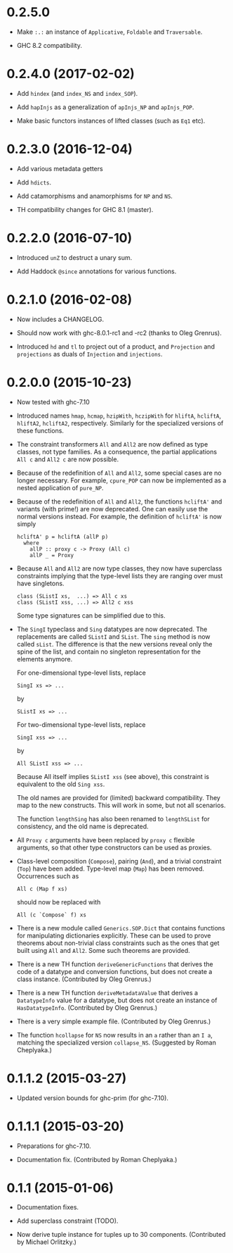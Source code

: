 # 0.2.5.0

* Make `:.:` an instance of `Applicative`, `Foldable` and
  `Traversable`.

* GHC 8.2 compatibility.

# 0.2.4.0 (2017-02-02)

* Add `hindex` (and `index_NS` and `index_SOP`).

* Add `hapInjs` as a generalization of `apInjs_NP` and `apInjs_POP`.

* Make basic functors instances of lifted classes (such as `Eq1` etc).

# 0.2.3.0 (2016-12-04)

* Add various metadata getters

* Add `hdicts`.

* Add catamorphisms and anamorphisms for `NP` and `NS`.

* TH compatibility changes for GHC 8.1 (master).

# 0.2.2.0 (2016-07-10)

* Introduced `unZ` to destruct a unary sum.

* Add Haddock `@since` annotations for various functions.

# 0.2.1.0 (2016-02-08)

* Now includes a CHANGELOG.

* Should now work with ghc-8.0.1-rc1 and -rc2 (thanks to
  Oleg Grenrus).

* Introduced `hd` and `tl` to project out of a product, and
  `Projection` and `projections` as duals of `Injection` and
  `injections`.

# 0.2.0.0 (2015-10-23)

* Now tested with ghc-7.10

* Introduced names `hmap`, `hcmap`, `hzipWith`, `hczipWith` for
  `hliftA`, `hcliftA`, `hliftA2`, `hcliftA2`, respectively.
  Similarly for the specialized versions of these functions.

* The constraint transformers `All` and `All2` are now defined
  as type classes, not type families. As a consequence, the
  partial applications `All c` and `All2 c` are now possible.

* Because of the redefinition of `All` and `All2`, some special
  cases are no longer necessary. For example, `cpure_POP` can
  now be implemented as a nested application of `pure_NP`.

* Because of the redefinition of `All` and `All2`, the functions
  `hcliftA'` and variants (with prime!) are now deprecated.
  One can easily use the normal versions instead.
  For example, the definition of `hcliftA'` is now simply

      hcliftA' p = hcliftA (allP p)
        where
	      allP :: proxy c -> Proxy (All c)
		  allP _ = Proxy

* Because `All` and `All2` are now type classes, they now have
  superclass constraints implying that the type-level lists they
  are ranging over must have singletons.

      class (SListI xs,  ...) => All c xs
      class (SListI xss, ...) => All2 c xss

  Some type signatures can be simplified due to this.

* The `SingI` typeclass and `Sing` datatypes are now deprecated.
  The replacements are called `SListI` and `SList`.
  The `sing` method is now called `sList`. The difference
  is that the new versions reveal only the spine of the list, and
  contain no singleton representation for the elements anymore.

  For one-dimensional type-level lists, replace

      SingI xs => ... 

  by

      SListI xs => ...

  For two-dimensional type-level lists, replace

      SingI xss => ...

  by

      All SListI xss => ...

  Because All itself implies `SListI xss` (see above), this
  constraint is equivalent to the old `Sing xss`.

  The old names are provided for (limited) backward
  compatibility. They map to the new constructs. This will
  work in some, but not all scenarios.

  The function `lengthSing` has also been renamed to
  `lengthSList` for consistency, and the old name is
  deprecated.

* All `Proxy c` arguments have been replaced by `proxy c`
  flexible arguments, so that other type constructors can be
  used as proxies.

* Class-level composition (`Compose`), pairing (`And`), and
  a trivial constraint (`Top`) have been added. Type-level map
  (`Map`) has been removed. Occurrences such as

      All c (Map f xs)

  should now be replaced with

      All (c `Compose` f) xs

* There is a new module called `Generics.SOP.Dict` that contains
  functions for manipulating dictionaries explicitly. These can
  be used to prove theorems about non-trivial class constraints
  such as the ones that get built using `All` and `All2`. Some
  such theorems are provided.

* There is a new TH function `deriveGenericFunctions` that
  derives the code of a datatype and conversion functions, but
  does not create a class instance. (Contributed by Oleg Grenrus.)

* There is a new TH function `deriveMetadataValue` that
  derives a `DatatypeInfo` value for a datatype, but does
  not create an instance of `HasDatatypeInfo`. (Contributed by
  Oleg Grenrus.)

* There is a very simple example file. (Contributed by Oleg
  Grenrus.)

* The function `hcollapse` for `NS` now results in an `a` rather
  than an `I a`, matching the specialized version `collapse_NS`.
  (Suggested by Roman Cheplyaka.)

# 0.1.1.2 (2015-03-27)

* Updated version bounds for ghc-prim (for ghc-7.10).

# 0.1.1.1 (2015-03-20)

* Preparations for ghc-7.10.

* Documentation fix. (Contributed by Roman Cheplyaka.)

# 0.1.1 (2015-01-06)

* Documentation fixes.

* Add superclass constraint (TODO).

* Now derive tuple instance for tuples up to 30 components.
  (Contributed by Michael Orlitzky.)

